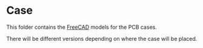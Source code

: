 # Case

This folder contains the [FreeCAD](https://www.freecad.org/) models for the PCB cases.

There will be different versions depending on where the case will be placed.
